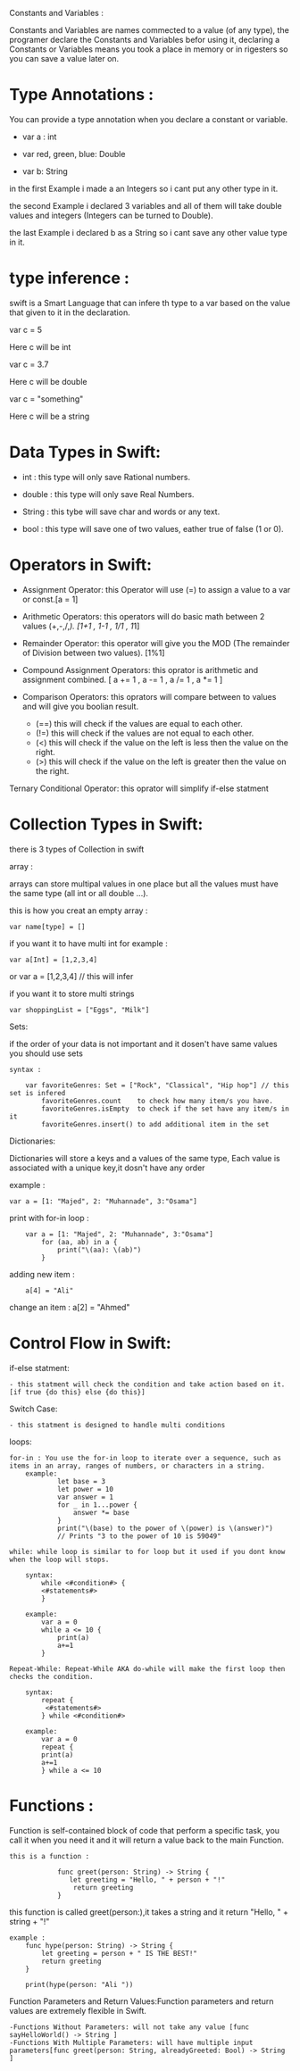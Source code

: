 Constants and Variables : 

Constants and Variables are names commected to a value (of any type), the programer declare the Constants and Variables befor using it, declaring a Constants or Variables means you took a place in memory or in rigesters so you can save a value later on. 

# Type Annotations : 

You can provide a type annotation when you declare a constant or variable. 

- var a : int 

- var red, green, blue: Double

- var b: String

in the first Example i made a an Integers so i cant put any other type in it.

the second Example i declared 3 variables and all of them will take double values and integers (Integers can be turned to Double).

the last Example i declared b as a String so i cant save any other value type in it.

# type inference : 

swift is a Smart Language that can infere th type to a var based on the value that given to it in the declaration.

var c = 5 

Here c will be int 

var c = 3.7 

Here c will be double

var c = "something"

Here c will be a string

# Data Types in Swift: 

- int : this type will only save Rational numbers.

- double : this type will only save Real Numbers. 

- String : this tybe will save char and words or any text.

- bool : this type will save one of two values, eather true of false (1 or 0).


# Operators in Swift: 

- Assignment Operator: this Operator will use (=) to assign a value to a var or const.[a = 1]

- Arithmetic Operators: this operators will do basic math between 2 values (+,-,/,*). [1+1 , 1-1 , 1/1 , 1*1]

- Remainder Operator: this operator will give you the MOD (The remainder of Division between two values). [1%1]

- Compound Assignment Operators: this oprator is arithmetic and assignment combined. [ a += 1 , a -= 1 , a /= 1 , a *= 1 ] 

- Comparison Operators: this oprators will compare between to values and will give you boolian result.

	- (==) this will check if the values are equal to each other.
	- (!=) this will check if the values are not equal to each other.
	- (<) this will check if the value on the left is less then the value on the right.
	- (>) this will check if the value on the left is greater then the value on the right.
	
Ternary Conditional Operator: this oprator will simplify if-else statment


# Collection Types in Swift: 

there is 3 types of Collection in swift

array : 

arrays can store multipal values in one place but all the values must have the same type (all int or all double ...).

this is how you creat an empty array : 

	var name[type] = []

if you want it to have multi int for example :
	
	var a[Int] = [1,2,3,4] 
or
	var a = [1,2,3,4] // this will infer 

if you want it to store multi strings 

	var shoppingList = ["Eggs", "Milk"] 

Sets: 

if the order of your data is not important and it dosen't have same values you should use sets 

	syntax : 
		
		var favoriteGenres: Set = ["Rock", "Classical", "Hip hop"] // this set is infered 
			favoriteGenres.count 	to check how many item/s you have.
			favoriteGenres.isEmpty  to check if the set have any item/s in it
			favoriteGenres.insert() to add additional item in the set 
 

Dictionaries: 

Dictionaries will store a keys and a values of the same type, Each value is associated with a unique key,it dosn't have any order 

example : 

	var a = [1: "Majed", 2: "Muhannade", 3:"Osama"]
		
print with for-in loop : 

		var a = [1: "Majed", 2: "Muhannade", 3:"Osama"]
			for (aa, ab) in a {
    			print("\(aa): \(ab)")
			}

adding new item : 

		a[4] = "Ali"

change an item :
		a[2] = "Ahmed"



# Control Flow in Swift: 

if-else statment: 

	- this statment will check the condition and take action based on it. [if true {do this} else {do this}]

Switch Case: 
	
	- this statment is designed to handle multi conditions 

loops: 


    for-in : You use the for-in loop to iterate over a sequence, such as items in an array, ranges of numbers, or characters in a string.
		example:
				let base = 3
				let power = 10
				var answer = 1
				for _ in 1...power {
				    answer *= base
				}
				print("\(base) to the power of \(power) is \(answer)")
				// Prints "3 to the power of 10 is 59049"

    while: while loop is similar to for loop but it used if you dont know when the loop will stops.

		syntax:
			while <#condition#> {
   			<#statements#>
			}

		example: 
			var a = 0
			while a <= 10 {
				print(a)
				a+=1
			}

    Repeat-While: Repeat-While AKA do-while will make the first loop then checks the condition.

		syntax:
 			repeat {
  			 <#statements#>
			} while <#condition#>

		example: 
			var a = 0
			repeat {
			print(a)
			a+=1
			} while a <= 10

# Functions : 

Function is self-contained block of code that perform a specific task, you call it when you need it and it will return a value back to the main Function. 

	this is a function : 

				func greet(person: String) -> String {
 				   let greeting = "Hello, " + person + "!"
    				return greeting
				}

this function is called greet(person:),it takes a string and it return "Hello, " + string + "!"

	example :
		func hype(person: String) -> String {
    		let greeting = person + " IS THE BEST!"
    		return greeting
		}

		print(hype(person: "Ali "))


Function Parameters and Return Values:Function parameters and return values are extremely flexible in Swift. 

	-Functions Without Parameters: will not take any value [func sayHelloWorld() -> String ]
	-Functions With Multiple Parameters: will have multiple input parameters[func greet(person: String, alreadyGreeted: Bool) -> String ]

	





